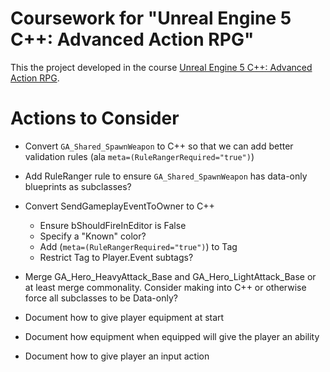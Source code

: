 # Coursework for "Unreal Engine 5 C++: Advanced Action RPG"

This the project developed in the course [Unreal Engine 5 C++: Advanced Action RPG](https://www.udemy.com/course/unreal-engine-5-advanced-action-rpg/).

# Actions to Consider

* Convert `GA_Shared_SpawnWeapon` to C++ so that we can add better validation rules (ala `meta=(RuleRangerRequired="true")`)
* Add RuleRanger rule to ensure `GA_Shared_SpawnWeapon` has data-only blueprints as subclasses? 

* Convert SendGameplayEventToOwner to C++
  - Ensure bShouldFireInEditor is False
  - Specify a "Known" color?
  - Add (`meta=(RuleRangerRequired="true")`) to Tag
  - Restrict Tag to Player.Event subtags?

* Merge GA_Hero_HeavyAttack_Base and GA_Hero_LightAttack_Base or at least merge commonality. Consider making into C++ or otherwise force all subclasses to be Data-only?

* Document how to give player equipment at start
* Document how equipment when equipped will give the player an ability
* Document how to give player an input action

